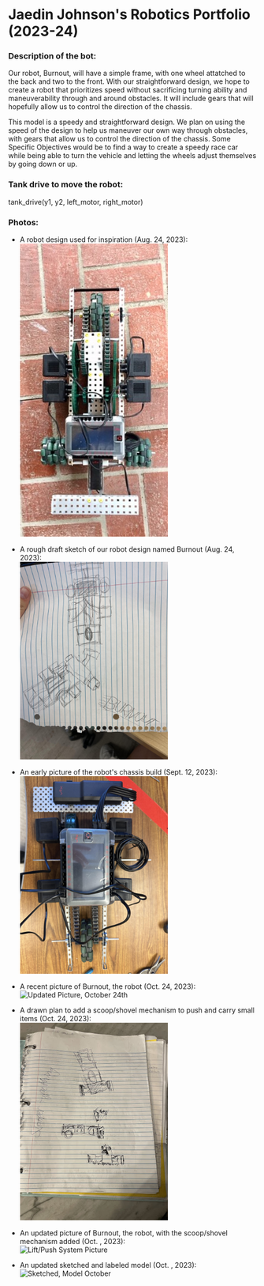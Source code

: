 # Jaedin Johnson's Robotics Portfolio (2023-24)

### Description of the bot: 
Our robot, Burnout, will have a simple frame, with one wheel attatched to the back and two to the front. With our straightforward design, we hope to create a robot that prioritizes speed without sacrificing turning ability and maneuverability through and around obstacles. It will include gears that will hopefully allow us to control the direction of the chassis.

This model is a speedy and straightforward design. We plan on using the speed of the design to help us maneuver our own way through obstacles, with gears that allow us to control the direction of the chassis. Some Specific Objectives would be to find a way to create a speedy race car while being able to turn the vehicle and letting the wheels adjust themselves by going down or up.
<!--Inspiration: https://www.vexforum.com/t/vex-racing-competition/78012-->

### Tank drive to move the robot:
tank_drive(y1, y2, left_motor, right_motor)

### Photos: 

- A robot design used for inspiration (Aug. 24, 2023):
<br><img src="https://github.com/jaedin-johnson/robotics_portfolio/blob/main/images/inspirationphoto.jpeg?raw=true" alt="Design Inspiration" width="300">

- A rough draft sketch of our robot design named Burnout (Aug. 24, 2023):
<br><img src="https://github.com/jaedin-johnson/robotics_portfolio/blob/main/images/roughphoto.jpeg?raw=true" alt="First Rought Draft" width="300">

- An early picture of the robot's chassis build (Sept. 12, 2023):
<br><img src="https://github.com/jaedin-johnson/robotics_portfolio/blob/main/images/chassisphoto.jpg?raw=true" alt="Chassis Build" width="300">

- A recent picture of Burnout, the robot (Oct. 24, 2023):
<br><img src="" alt="Updated Picture, October 24th" width="300">

- A drawn plan to add a scoop/shovel mechanism to push and carry small items (Oct. 24, 2023):
<br><img src="https://github.com/jaedin-johnson/robotics_portfolio/blob/main/images/liftpushsystem.jpg?raw=true" alt="Lift/Push System Plan" width="300">

- An updated picture of Burnout, the robot, with the scoop/shovel mechanism added (Oct. , 2023):
<br><img src="" alt="Lift/Push System Picture" width="300">

- An updated sketched and labeled model (Oct. , 2023):
<br><img src="" alt="Sketched, Model October " width="300">

